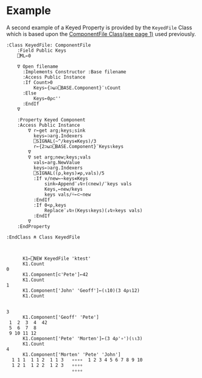 # Example

A second example of a Keyed Property is provided by the `KeyedFile` Class which is based upon the [ComponentFile Class](../component-file-class-example.md)[(see page 1)](../component-file-class-example.md) used previously.
```apl
:Class KeyedFile: ComponentFile
    :Field Public Keys
    ⎕ML←0
    
    ∇ Open filename
      :Implements Constructor :Base filename
      :Access Public Instance
      :If Count>0
          Keys←{⊃⍵⊃⎕BASE.Component}¨⍳Count
      :Else
          Keys←0⍴⊂''
      :EndIf
    ∇
    
    :Property Keyed Component
    :Access Public Instance
        ∇ r←get arg;keys;sink
          keys←⊃arg.Indexers
          ⎕SIGNAL(~^/keys∊Keys)/3
          r←{2⊃⍵⊃⎕BASE.Component}¨Keys⍳keys
        ∇
        ∇ set arg;new;keys;vals
          vals←arg.NewValue
          keys←⊃arg.Indexers
          ⎕SIGNAL((⍴,keys)≠⍴,vals)/5
          :If ∨/new←~keys∊Keys
              sink←Append¨↓⍉↑(⊂new)/¨keys vals
              Keys,←new/keys
              keys vals/⍨←⊂~new
          :EndIf
          :If 0<⍴,keys
              Replace¨↓⍉↑(Keys⍳keys)(↓⍉↑keys vals)
          :EndIf
        ∇
    :EndProperty
    
:EndClass ⍝ Class KeyedFile
```

```apl

 
      K1←⎕NEW KeyedFile 'ktest'
      K1.Count
0
      K1.Component[⊂'Pete']←42
      K1.Count
1
      K1.Component['John' 'Geoff']←(⍳10)(3 4⍴⍳12)
      K1.Count
```
```apl

3
      K1.Component['Geoff' 'Pete']
 1  2  3  4  42
 5  6  7  8    
 9 10 11 12    
      K1.Component['Pete' 'Morten']←(3 4⍴'∘')(⍳⍳3)
      K1.Count
4
      K1.Component['Morten' 'Pete' 'John']
  1 1 1  1 1 2  1 1 3   ∘∘∘∘  1 2 3 4 5 6 7 8 9 10 
  1 2 1  1 2 2  1 2 3   ∘∘∘∘                       
                        ∘∘∘∘                       
```
